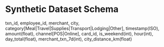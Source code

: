 # Synthetic Dataset Schema
txn_id, employee_id, merchant, city, category[Meal|Travel|Supplies|Transport|Lodging|Other],
timestamp(ISO), amount(float), channel[POS|Online], card_id,
is_weekend(int), hour(int), day_total(float), merchant_txn_7d(int), city_distance_km(float)